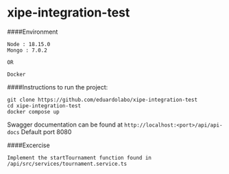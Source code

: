 # xipe-integration-test

####Environment

```
Node : 18.15.0
Mongo : 7.0.2

OR

Docker
```

####Instructions to run the project:

```
git clone https://github.com/eduardolabo/xipe-integration-test
cd xipe-integration-test
docker compose up
```

Swagger documentation can be found at `http://localhost:<port>/api/api-docs`
Default port 8080


####Excercise
```
Implement the startTournament function found in /api/src/services/tournament.service.ts
```